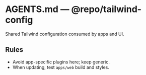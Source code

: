 # AGENTS.md — @repo/tailwind-config

Shared Tailwind configuration consumed by apps and UI.

## Rules
- Avoid app-specific plugins here; keep generic.
- When updating, test `apps/web` build and styles.
